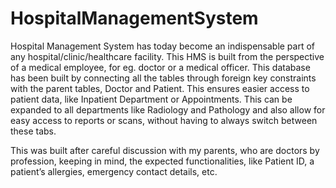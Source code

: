 # HospitalManagementSystem
Hospital Management System has today become an indispensable part of any hospital/clinic/healthcare facility. This HMS is built from the perspective of a medical employee, for eg. doctor or a medical officer. This database has been built by connecting all the tables through foreign key constraints with the parent tables, Doctor and Patient. This ensures easier access to patient data, like Inpatient Department or Appointments. This can be expanded to all departments like Radiology and Pathology and also allow for easy access to reports or scans, without having to always switch between these tabs.

This was built after careful discussion with my parents, who are doctors by profession, keeping in mind, the expected functionalities, like Patient ID, a patient’s allergies, emergency contact details, etc.